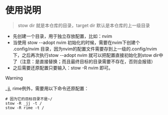 # 使用说明
> stow dir 就是本仓库的目录，target dir 默认是本仓库的上一级目录
- 先创建一个目录，用于独立存放配置，比如：nvim
- 当使用 stow --adopt nvim 初始化的时候，需要在nvim下创建个 .config/nvim 目录，因为nvim的配置文件需要存到上一级的.config/nvim下，之后再次执行stow --adopt nvim 就可以把配置直接初始化到stow dir中了（注意：是直接替换；而且最终目标的目录需要不存在，否则会报错）
- 之后需要还原配置只要输入：stow -R nvim 即可。
> [!WARNING]
> _jj, rime例外，需要用以下命令还原配置：
```
# 因为它的目标目录不是~/
stow -R _jj -t /
stow -R rime -t /
```
